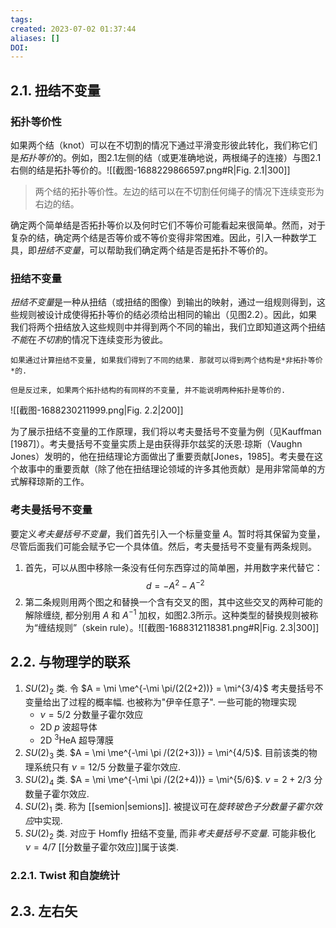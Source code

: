 ```yaml
---
tags: 
created: 2023-07-02 01:37:44
aliases: []
DOI: 
---
```



## 2.1. 扭结不变量

### 拓扑等价性

如果两个结（knot）可以在不切割的情况下通过平滑变形彼此转化，我们称它们是*拓扑等价*的。例如，图2.1左侧的结（或更准确地说，两根绳子的连接）与图2.1右侧的结是拓扑等价的。![[截图-1688229866597.png#R|Fig. 2.1|300]]
> 两个结的拓扑等价性。左边的结可以在不切割任何绳子的情况下连续变形为右边的结。

确定两个简单结是否拓扑等价以及何时它们不等价可能看起来很简单。然而，对于复杂的结，确定两个结是否等价或不等价变得非常困难。因此，引入一种数学工具，即*扭结不变量*，可以帮助我们确定两个结是否是拓扑不等价的。

### 扭结不变量

*扭结不变量*是一种从扭结（或扭结的图像）到输出的映射，通过一组规则得到，这些规则被设计成使得拓扑等价的结必须给出相同的输出（见图2.2）。因此，如果我们将两个扭结放入这些规则中并得到两个不同的输出，我们立即知道这两个扭结*不能*在*不切割*的情况下连续变形为彼此。

```ad-warning
如果通过计算扭结不变量, 如果我们得到了不同的结果. 那就可以得到两个结构是*非拓扑等价*的.

但是反过来, 如果两个拓扑结构的有同样的不变量, 并不能说明两种拓扑是等价的.
```

![[截图-1688230211999.png|Fig. 2.2|200]]

为了展示扭结不变量的工作原理，我们将以考夫曼括号不变量为例（见Kauffman [1987]）。考夫曼括号不变量实质上是由获得菲尔兹奖的沃恩·琼斯（Vaughn Jones）发明的，他在扭结理论方面做出了重要贡献[Jones，1985]。考夫曼在这个故事中的重要贡献（除了他在扭结理论领域的许多其他贡献）是用非常简单的方式解释琼斯的工作。

### 考夫曼括号不变量

要定义*考夫曼括号不变量*，我们首先引入一个标量变量 $A$。暂时将其保留为变量，尽管后面我们可能会赋予它一个具体值。然后，考夫曼括号不变量有两条规则。

1. 首先，可以从图中移除一条没有任何东西穿过的简单圈，并用数字来代替它：
$$d = -A^2 - A^{-2}\tag{2.1}$$
2. 第二条规则用两个图之和替换一个含有交叉的图，其中这些交叉的两种可能的解除缠绕, 都分别用 $A$ 和 $A^{-1}$ 加权，如图2.3所示。这种类型的替换规则被称为“缠结规则”（skein rule）。![[截图-1688312118381.png#R|Fig. 2.3|300]]


## 2.2. 与物理学的联系

1. $SU(2)_2$ 类. 令 $A = \mi \me^{-\mi \pi/(2(2+2))} = \mi^{3/4}$ 考夫曼括号不变量给出了过程的概率幅. 也被称为"伊辛任意子". 一些可能的物理实现
	- $\nu = 5/2$ 分数量子霍尔效应
	- 2D $p$ 波超导体
	- 2D $^3\text{HeA}$ 超导薄膜
2. $SU(2)_3$ 类. $A = \mi \me^{-\mi \pi /(2(2+3))} = \mi^{4/5}$. 目前该类的物理系统只有 $\nu = 12/5$ 分数量子霍尔效应.
3. $SU(2)_4$ 类. $A = \mi \me^{-\mi \pi /(2(2+4))} = \mi^{5/6}$. $\nu = 2+2/3$ 分数量子霍尔效应.
4. $SU(2)_1$ 类. 称为 [[semion|semions]]. 被提议可在*旋转玻色子分数量子霍尔效应*中实现.
5. $SU(2)_2$ 类. 对应于 Homfly 扭结不变量, 而非*考夫曼括号不变量*. 可能非极化 $\nu = 4/7$ [[分数量子霍尔效应]]属于该类.

### 2.2.1. Twist 和自旋统计

## 2.3. 左右矢



